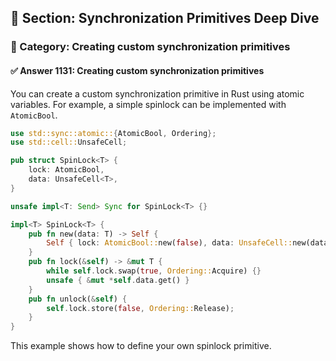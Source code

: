 ## 📘 Section: Synchronization Primitives Deep Dive
### 🔹 Category: Creating custom synchronization primitives
#### ✅ Answer 1131: Creating custom synchronization primitives

You can create a custom synchronization primitive in Rust using atomic variables. For example, a simple spinlock can be implemented with `AtomicBool`.

```rust
use std::sync::atomic::{AtomicBool, Ordering};
use std::cell::UnsafeCell;

pub struct SpinLock<T> {
    lock: AtomicBool,
    data: UnsafeCell<T>,
}

unsafe impl<T: Send> Sync for SpinLock<T> {}

impl<T> SpinLock<T> {
    pub fn new(data: T) -> Self {
        Self { lock: AtomicBool::new(false), data: UnsafeCell::new(data) }
    }
    pub fn lock(&self) -> &mut T {
        while self.lock.swap(true, Ordering::Acquire) {}
        unsafe { &mut *self.data.get() }
    }
    pub fn unlock(&self) {
        self.lock.store(false, Ordering::Release);
    }
}
```
This example shows how to define your own spinlock primitive.
